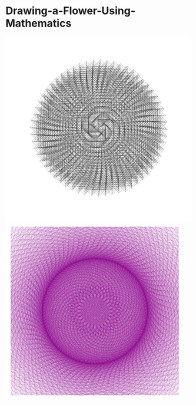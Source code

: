 # Drawing-a-Flower-Using-Mathematics

![Phyllotaxis](data/phyllotaxis.png) ![Blumen](data/blumen.png)
